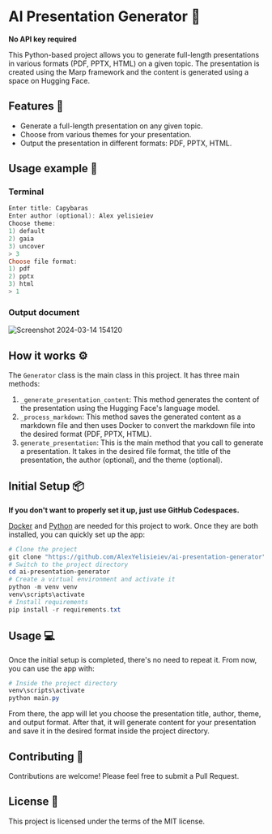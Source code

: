 # AI Presentation Generator 📃

**No API key required**

This Python-based project allows you to generate full-length presentations in various formats (PDF, PPTX, HTML) on a given topic. The presentation is created using the Marp framework and the content is generated using a space on Hugging Face.

## Features 🌟

- Generate a full-length presentation on any given topic.
- Choose from various themes for your presentation.
- Output the presentation in different formats: PDF, PPTX, HTML.

## Usage example 🔮

### Terminal

```powershell
Enter title: Capybaras
Enter author (optional): Alex yelisieiev
Choose theme:
1) default
2) gaia
3) uncover
> 3
Choose file format:
1) pdf
2) pptx
3) html
> 1
```

### Output document

![Screenshot 2024-03-14 154120](https://github.com/AlexYelisieiev/ai-presentation-generator/assets/62658287/3a6ba3ff-5885-41cd-baba-8923e8f385f4)

## How it works ⚙️

The `Generator` class is the main class in this project. It has three main methods:

1. `_generate_presentation_content`: This method generates the content of the presentation using the Hugging Face's language model.
2. `_process_markdown`: This method saves the generated content as a markdown file and then uses Docker to convert the markdown file into the desired format (PDF, PPTX, HTML).
3. `generate_presentation`: This is the main method that you call to generate a presentation. It takes in the desired file format, the title of the presentation, the author (optional), and the theme (optional).

## Initial Setup 📦

**If you don't want to properly set it up, just use GitHub Codespaces.**

[Docker](https://www.docker.com/products/docker-desktop/) and [Python](https://www.python.org/) are needed for this project to work. Once they are both installed, you can quickly set up the app:

```powershell
# Clone the project
git clone "https://github.com/AlexYelisieiev/ai-presentation-generator"
# Switch to the project directory
cd ai-presentation-generator
# Create a virtual environment and activate it
python -m venv venv
venv\scripts\activate
# Install requirements
pip install -r requirements.txt
```

## Usage 💻

Once the initial setup is completed, there's no need to repeat it.
From now, you can use the app with:

```powershell
# Inside the project directory
venv\scripts\activate
python main.py
```

From there, the app will let you choose the presentation title, author, theme, and output format. After that, it will generate content for your presentation and save it in the desired format inside the project directory.

## Contributing 🤝

Contributions are welcome! Please feel free to submit a Pull Request.

## License 📄

This project is licensed under the terms of the MIT license.
